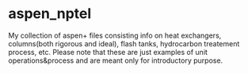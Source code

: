 # aspen_nptel
 My collection of aspen+ files consisting info on heat exchangers, columns(both rigorous and ideal), flash tanks, hydrocarbon treatement process, etc. Please note that these are just examples of unit operations&process and are meant only for introductory purpose.
